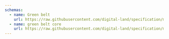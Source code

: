 ```yaml
---
schemas: 
  - name: Green belt
    url: https://raw.githubusercontent.com/digital-land/specification/main/content/dataset/green-belt.md
  - name: green belt core
    url: https://raw.githubusercontent.com/digital-land/specification/main/content/dataset/green-belt-core.md
---
```

